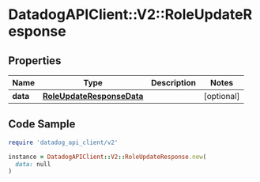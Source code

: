 # DatadogAPIClient::V2::RoleUpdateResponse

## Properties

| Name | Type | Description | Notes |
| ---- | ---- | ----------- | ----- |
| **data** | [**RoleUpdateResponseData**](RoleUpdateResponseData.md) |  | [optional] |

## Code Sample

```ruby
require 'datadog_api_client/v2'

instance = DatadogAPIClient::V2::RoleUpdateResponse.new(
  data: null
)
```

